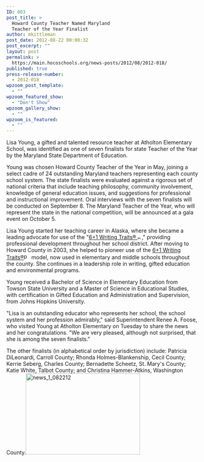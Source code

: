 ```yaml
---
ID: 803
post_title: >
  Howard County Teacher Named Maryland
  Teacher of the Year Finalist
author: mkittleman
post_date: 2012-08-22 00:00:32
post_excerpt: ""
layout: post
permalink: >
  https://main.hocoschools.org/news-posts/2012/08/2012-018/
published: true
press-release-number:
  - 2012-018
wpzoom_post_template:
  - ""
wpzoom_featured_show:
  - "Don't Show"
wpzoom_gallery_show:
  - ""
wpzoom_is_featured:
  - ""
---
```

Lisa Young, a gifted and talented resource teacher at Atholton Elementary School, was identified as one of seven finalists for state Teacher of the Year by the Maryland State Department of Education.

Young was chosen Howard County Teacher of the Year in May, joining a select cadre of 24 outstanding Maryland teachers representing each county school system. The state finalists were evaluated against a rigorous set of national criteria that include teaching philosophy, community involvement, knowledge of general education issues, and suggestions for professional and instructional improvement. Oral interviews with the seven finalists will be conducted on September 8. The Maryland Teacher of the Year, who will represent the state in the national competition, will be announced at a gala event on October 5.

Lisa Young started her teaching career in Alaska, where she became a leading advocate for use of the "<a href="http://educationnorthwest.org/traits" target="_blank">6+1 Writing Traits® <img alt="new webpage icon" src="http://www.hcpss.org/images/new_webpage.gif" width="11" height="10" align="bottom" border="0" /></a>," providing professional development throughout her school district. After moving to Howard County in 2003, she helped to pioneer use of the <a href="http://www.hcpss.org/newlanguages/docs/6plus1.pdf" target="_blank">6+1 Writing Traits®<img alt="pdf doc icon" src="http://www.hcpss.org/images/bullet-pdf.gif" width="16" height="16" align="bottom" border="0" /></a> model, now used in elementary and middle schools throughout the county. She continues in a leadership role in writing, gifted education and environmental programs.

Young received a Bachelor of Science in Elementary Education from Towson State University and a Master of Science in Educational Studies, with certification in Gifted Education and Administration and Supervision, from Johns Hopkins University.

"Lisa is an outstanding educator who represents her school, the school system and her profession admirably," said Superintendent Renee A. Foose, who visited Young at Atholton Elementary on Tuesday to share the news and her congratulations. "We are very pleased, although not surprised, that she is among the seven finalists."

The other finalists (in alphabetical order by jurisdiction) include: Patricia DiLeonardi, Carroll County; Rhonda Holmes-Blankenship, Cecil County; Kerrie Seberg, Charles County; Bernadette Scheetz, St. Mary's County; Katie White, Talbot County; and Christina Hammer-Atkins, Washington County.<a href="http://news.hocoschools.org/wp-content/uploads/sites/4/2014/03/news_1_082212.jpg"><img class="alignnone size-full wp-image-804" alt="news_1_082212" src="http://news.hocoschools.org/wp-content/uploads/sites/4/2014/03/news_1_082212.jpg" width="300" height="213" /></a>